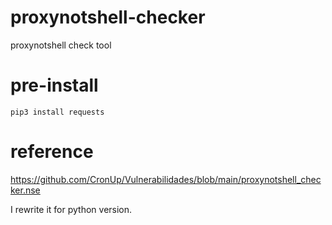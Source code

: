 # proxynotshell-checker
proxynotshell check tool

# pre-install
`pip3 install requests`

# reference
https://github.com/CronUp/Vulnerabilidades/blob/main/proxynotshell_checker.nse

I rewrite it for python version.
